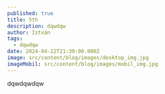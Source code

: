 ```yaml
---
published: true
title: 5th
description: dqwdqw
author: István
tags:
  - dqwdqw
date: 2024-04-22T21:39:00.000Z
image: src/content/blog/images/desktop_img.jpg
imageMobil: src/content/blog/images/mobil_img.jpg
---
```

dqwdqwdqw
